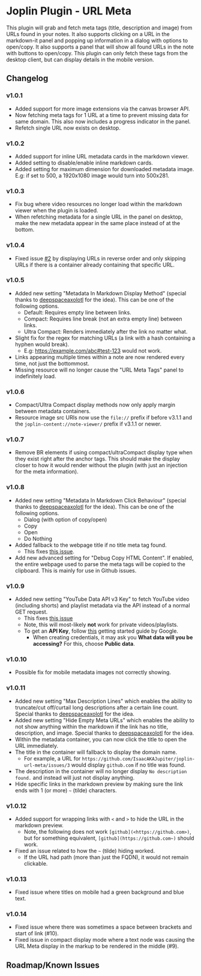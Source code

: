 # Joplin Plugin - URL Meta

This plugin will grab and fetch meta tags (title, description and image) from URLs found in your notes. It also supports clicking on a URL in the markdown-it panel and popping up information in a dialog with options to open/copy. It also supports a panel that will show all found URLs in the note with buttons to open/copy. This plugin can only fetch these tags from the desktop client, but can display details in the mobile version.

## Changelog

### v1.0.1

- Added support for more image extensions via the canvas browser API.
- Now fetching meta tags for 1 URL at a time to prevent missing data for same domain. This also now includes a progress indicator in the panel.
- Refetch single URL now exists on desktop.

### v1.0.2

- Added support for inline URL metadata cards in the markdown viewer.
- Added setting to disable/enable inline markdown cards.
- Added setting for maximum dimension for downloaded metadata image. E.g: if set to 500, a 1920x1080 image would turn into 500x281.

### v1.0.3

- Fix bug where video resources no longer load within the markdown viewer when the plugin is loaded.
- When refetching metadata for a single URL in the panel on desktop, make the new metadata appear in the same place instead of at the bottom.

### v1.0.4

- Fixed issue [#2](https://github.com/IsaacAKAJupiter/joplin-url-meta/issues/2) by displaying URLs in reverse order and only skipping URLs if there is a container already containing that specific URL.

### v1.0.5

- Added new setting "Metadata In Markdown Display Method" (special thanks to [deepspaceaxolotl](https://github.com/IsaacAKAJupiter/joplin-url-meta/issues/2#issuecomment-2285087563) for the idea). This can be one of the following options.
  - Default: Requires empty line between links.
  - Compact: Requires line break (not an extra empty line) between links.
  - Ultra Compact: Renders immediately after the link no matter what.
- Slight fix for the regex for matching URLs (a link with a hash containing a hyphen would break).
  - E.g: <https://example.com/abc#test-123> would not work.
- Links appearing multiple times within a note are now rendered every time, not just the bottommost.
- Missing resource will no longer cause the "URL Meta Tags" panel to indefinitely load.

### v1.0.6

- Compact/Ultra Compact display methods now only apply margin between metadata containers.
- Resource image src URIs now use the `file://` prefix if before v3.1.1 and the `joplin-content://note-viewer/` prefix if v3.1.1 or newer.

### v1.0.7

- Remove BR elements if using compact/ultraCompact display type when they exist right after the anchor tags. This should make the display closer to how it would render without the plugin (with just an injection for the meta information).

### v1.0.8

- Added new setting "Metadata In Markdown Click Behaviour" (special thanks to [deepspaceaxolotl](https://github.com/IsaacAKAJupiter/joplin-url-meta/issues/4#issue-2591373344) for the idea). This can be one of the following options.
  - Dialog (with option of copy/open)
  - Copy
  - Open
  - Do Nothing
- Added fallback to the webpage title if no title meta tag found.
  - This fixes [this issue](https://github.com/IsaacAKAJupiter/joplin-url-meta/issues/3#issuecomment-2416413276).
- Add new advanced setting for "Debug Copy HTML Content". If enabled, the entire webpage used to parse the meta tags will be copied to the clipboard. This is mainly for use in Github issues.

### v1.0.9

- Added new setting "YouTube Data API v3 Key" to fetch YouTube video (including shorts) and playlist metadata via the API instead of a normal GET request.
  - This fixes [this issue](https://github.com/IsaacAKAJupiter/joplin-url-meta/issues/3)
  - Note, this will most-likely **not** work for private videos/playlists.
  - To get an **API Key**, follow [this](https://developers.google.com/youtube/v3/getting-started) getting started guide by Google.
    - When creating credentials, it may ask you **What data will you be accessing?** For this, choose **Public data**.

### v1.0.10

- Possible fix for mobile metadata images not correctly showing.

### v1.0.11

- Added new setting "Max Description Lines" which enables the ability to truncate/cut off/curtail long descriptions after a certain line count. Special thanks to [deepspaceaxolotl](https://github.com/IsaacAKAJupiter/joplin-url-meta/issues/7#issue-2979378438) for the idea.
- Added new setting "Hide Empty Meta URLs" which enables the ability to not show anything within the markdown if the link has no title, description, and image. Special thanks to [deepspaceaxolotl](https://github.com/IsaacAKAJupiter/joplin-url-meta/issues/8#issue-2979421179) for the idea.
- Within the metadata container, you can now click the title to open the URL immediately.
- The title in the container will fallback to display the domain name.
  - For example, a URL for `https://github.com/IsaacAKAJupiter/joplin-url-meta/issues/3` would display `github.com` if no title was found.
- The description in the container will no longer display `No description found.` and instead will just not display anything.
- Hide specific links in the markdown preview by making sure the link ends with 1 (or more) `~` (tilde) characters.

### v1.0.12

- Added support for wrapping links with `<` and `>` to hide the URL in the markdown preview.
  - Note, the following does not work `[github](<https://github.com>)`, but for something equivalent, `[github](https://github.com~)` should work.
- Fixed an issue related to how the `~` (tilde) hiding worked.
  - If the URL had path (more than just the FQDN), it would not remain clickable.

### v1.0.13

- Fixed issue where titles on mobile had a green background and blue text.

### v1.0.14

- Fixed issue where there was sometimes a space between brackets and start of link (#10).
- Fixed issue in compact display mode where a text node was causing the URL Meta display in the markup to be rendered in the middle (#9).

## Roadmap/Known Issues
